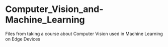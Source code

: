 # Computer_Vision_and-Machine_Learning
Files from taking a course about Computer Vision used in Machine Learning on Edge Devices
